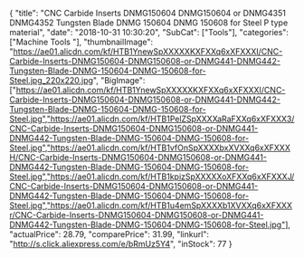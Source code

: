 {
	"title": "CNC Carbide Inserts DNMG150604 DNMG150604 or DNMG4351 DNMG4352 Tungsten Blade DNMG 150604 DNMG 150608 for Steel P type material",
	"date": "2018-10-31 10:30:20",
	"SubCat": ["Tools"],
	"categories": ["Machine Tools "],
	"thumbnailImage": "https://ae01.alicdn.com/kf/HTB1YnewSpXXXXXKXFXXq6xXFXXXI/CNC-Carbide-Inserts-DNMG150604-DNMG150608-or-DNMG441-DNMG442-Tungsten-Blade-DNMG-150604-DNMG-150608-for-Steel.jpg_220x220.jpg",
	"BigImage": ["https://ae01.alicdn.com/kf/HTB1YnewSpXXXXXKXFXXq6xXFXXXI/CNC-Carbide-Inserts-DNMG150604-DNMG150608-or-DNMG441-DNMG442-Tungsten-Blade-DNMG-150604-DNMG-150608-for-Steel.jpg","https://ae01.alicdn.com/kf/HTB1PelZSpXXXXaRaFXXq6xXFXXX3/CNC-Carbide-Inserts-DNMG150604-DNMG150608-or-DNMG441-DNMG442-Tungsten-Blade-DNMG-150604-DNMG-150608-for-Steel.jpg","https://ae01.alicdn.com/kf/HTB1vfOnSpXXXXbxXVXXq6xXFXXXH/CNC-Carbide-Inserts-DNMG150604-DNMG150608-or-DNMG441-DNMG442-Tungsten-Blade-DNMG-150604-DNMG-150608-for-Steel.jpg","https://ae01.alicdn.com/kf/HTB1kpizSpXXXXXoXFXXq6xXFXXXJ/CNC-Carbide-Inserts-DNMG150604-DNMG150608-or-DNMG441-DNMG442-Tungsten-Blade-DNMG-150604-DNMG-150608-for-Steel.jpg","https://ae01.alicdn.com/kf/HTB1u4emSpXXXXb1XVXXq6xXFXXXr/CNC-Carbide-Inserts-DNMG150604-DNMG150608-or-DNMG441-DNMG442-Tungsten-Blade-DNMG-150604-DNMG-150608-for-Steel.jpg"],
	"actualPrice": 28.79,
	"comparePrice": 31.99,
	"linkurl": "http://s.click.aliexpress.com/e/bRmUz5Y4",
	"inStock": 77
}
